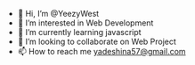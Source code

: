 - 👋 Hi, I’m @YeezyWest
- 👀 I’m interested in Web Development
- 🌱 I’m currently learning javascript
- 💞️ I’m looking to collaborate on Web Project
- 📫 How to reach me yadeshina57@gmail.com

<!---
YeezyWest/YeezyWest is a ✨ special ✨ repository because its `README.md` (this file) appears on your GitHub profile.
You can click the Preview link to take a look at your changes.
--->
